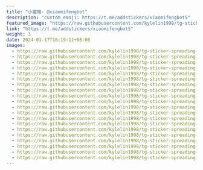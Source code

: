 ```yaml
---
title: "小蜜蜂- @xiaomifengbot"
description: "custom_emoji: https://t.me/addstickers/xiaomifengbot5"
featured_image: "https://raw.githubusercontent.com/kylelin1998/tg-sticker-spreading-worldwide-images/main/img/d2058dc8-af37-43d3-8e4f-c7bb80e8cfb1.jpg"
link: "https://t.me/addstickers/xiaomifengbot5"
weight: 3
date: 2024-01-17T16:19:11+08:00
images:
  - https://raw.githubusercontent.com/kylelin1998/tg-sticker-spreading-worldwide-images/main/img/d2058dc8-af37-43d3-8e4f-c7bb80e8cfb1.jpg
  - https://raw.githubusercontent.com/kylelin1998/tg-sticker-spreading-worldwide-images/main/img/457f5d1e-15f5-4b3f-9dd5-219bdf3e9cab.jpg
  - https://raw.githubusercontent.com/kylelin1998/tg-sticker-spreading-worldwide-images/main/img/d9bd5399-52cc-46a6-bdb6-aac46c868b17.jpg
  - https://raw.githubusercontent.com/kylelin1998/tg-sticker-spreading-worldwide-images/main/img/c1040cdb-6bb6-4f28-bd65-02d58c081212.jpg
  - https://raw.githubusercontent.com/kylelin1998/tg-sticker-spreading-worldwide-images/main/img/cecd2ac7-2e00-424d-99e8-301965f29c8a.jpg
  - https://raw.githubusercontent.com/kylelin1998/tg-sticker-spreading-worldwide-images/main/img/08a303a9-2a5e-436e-8c09-1144c2f76958.jpg
  - https://raw.githubusercontent.com/kylelin1998/tg-sticker-spreading-worldwide-images/main/img/da40016f-14ac-4576-80c7-d82895ecca61.jpg
  - https://raw.githubusercontent.com/kylelin1998/tg-sticker-spreading-worldwide-images/main/img/bc5d5d09-db6b-4237-b832-c7f76c53031b.jpg
  - https://raw.githubusercontent.com/kylelin1998/tg-sticker-spreading-worldwide-images/main/img/339951dd-3ce4-45b4-ace1-9f45f3da7a4d.jpg
  - https://raw.githubusercontent.com/kylelin1998/tg-sticker-spreading-worldwide-images/main/img/cae031f0-a3d5-4530-b7f1-0deb34caaa63.jpg
  - https://raw.githubusercontent.com/kylelin1998/tg-sticker-spreading-worldwide-images/main/img/4ef1de0a-9bcb-466a-89fa-c9e43ec37dd3.jpg
  - https://raw.githubusercontent.com/kylelin1998/tg-sticker-spreading-worldwide-images/main/img/704325d4-998a-43a0-8084-3e2b6c06a58f.jpg
  - https://raw.githubusercontent.com/kylelin1998/tg-sticker-spreading-worldwide-images/main/img/025f9392-6a03-47a2-8b0f-90e99e66441e.jpg
  - https://raw.githubusercontent.com/kylelin1998/tg-sticker-spreading-worldwide-images/main/img/a6009928-949d-4ac5-8a63-b337d10e0ade.jpg
  - https://raw.githubusercontent.com/kylelin1998/tg-sticker-spreading-worldwide-images/main/img/947b2f55-d3d0-4499-9dd7-a337ac0cb251.jpg
  - https://raw.githubusercontent.com/kylelin1998/tg-sticker-spreading-worldwide-images/main/img/289e58b1-6d5c-4621-a201-7162b3533565.jpg
  - https://raw.githubusercontent.com/kylelin1998/tg-sticker-spreading-worldwide-images/main/img/6d4a4783-fa27-4bd6-a0c6-c5a3c2450c1d.jpg
  - https://raw.githubusercontent.com/kylelin1998/tg-sticker-spreading-worldwide-images/main/img/4d9ee895-4ba6-401d-a361-d77c217bf0c0.jpg
  - https://raw.githubusercontent.com/kylelin1998/tg-sticker-spreading-worldwide-images/main/img/166443f3-f64f-44a0-b18e-4a443b849efb.jpg
  - https://raw.githubusercontent.com/kylelin1998/tg-sticker-spreading-worldwide-images/main/img/09b98d5e-9f70-4fc8-9226-43adb83e170d.jpg
---
```

